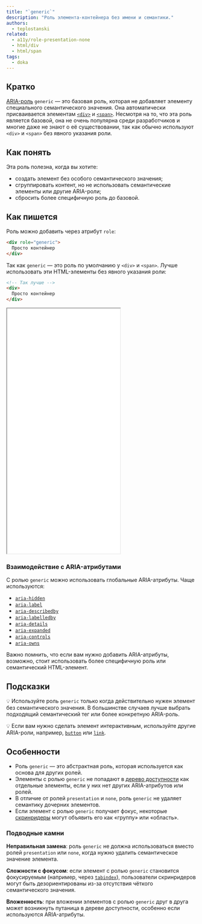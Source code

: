 ```yaml
---
title: "`generic`"
description: "Роль элемента-контейнера без имени и семантики."
authors:
  - teplostanski
related:
  - a11y/role-presentation-none
  - html/div
  - html/span
tags:
  - doka
---
```


## Кратко

[ARIA-роль](/a11y/aria-roles/) `generic` — это базовая роль, которая не добавляет элементу специального семантического значения. Она автоматически присваивается элементам [`<div>`](/html/div/) и [`<span>`](/html/span/). Несмотря на то, что эта роль является базовой, она не очень популярна среди разработчиков и многие даже не знают о её существовании, так как обычно используют `<div>` и `<span>` без явного указания роли.

## Как понять

Эта роль полезна, когда вы хотите:

- создать элемент без особого семантического значения;
- сгруппировать контент, но не использовать семантические элементы или другие ARIA-роли;
- сбросить более специфичную роль до базовой.

## Как пишется

Роль можно добавить через атрибут `role`:

```html
<div role="generic">
  Просто контейнер
</div>
```

Так как `generic` — это роль по умолчанию у `<div>` и `<span>`. Лучше использовать эти HTML-элементы без явного указания роли:

```html
<!-- Так лучше -->
<div>
  Просто контейнер
</div>
```

<iframe title="Две статьи с ролью и без роли generic" src="demos/" height="650"></iframe>

### Взаимодействие с ARIA-атрибутами

С ролью `generic` можно использовать глобальные ARIA-атрибуты. Чаще используются:

- [`aria-hidden`](/a11y/aria-hidden/)
- [`aria-label`](/a11y/aria-label/)
- [`aria-describedby`](/a11y/aria-describedby/)
- [`aria-labelledby`](/a11y/aria-labelledby/)
- [`aria-details`](/a11y/aria-details/)
- [`aria-expanded`](/a11y/aria-expanded/)
- [`aria-controls`](/a11y/aria-controls/)
- [`aria-owns`](/a11y/aria-owns/)

Важно помнить, что если вам нужно добавить ARIA-атрибуты, возможно, стоит использовать более специфичную роль или семантический HTML-элемент.

## Подсказки

💡 Используйте роль `generic` только когда действительно нужен элемент без семантического значения. В большинстве случаев лучше выбрать подходящий семантический тег или более конкретную ARIA-роль.

💡 Если вам нужно сделать элемент интерактивным, используйте другие ARIA-роли, например, [`button`](/a11y/role-button/) или [`link`](/a11y/role-link/).

## Особенности

- Роль `generic` — это абстрактная роль, которая используется как основа для других ролей.
- Элементы с ролью `generic` не попадают в [дерево доступности](/a11y/a11y-tree/) как отдельные элементы, если у них нет других ARIA-атрибутов или ролей.
- В отличие от ролей `presentation` и `none`, роль `generic` не удаляет семантику дочерних элементов.
- Если элемент с ролью `generic` получает фокус, некоторые [скринридеры](/a11y/screenreaders/) могут объявить его как «группу» или «область».

### Подводные камни

**Неправильная замена**: роль `generic` не должна использоваться вместо ролей `presentation` или `none`, когда нужно удалить семантическое значение элемента.

**Сложности с фокусом**: если элемент с ролью `generic` становится фокусируемым (например, через [`tabindex`](/html/tabindex/)), пользователи скринридеров могут быть дезориентированы из-за отсутствия чёткого семантического значения.

**Вложенность**: при вложении элементов с ролью `generic` друг в друга может возникнуть путаница в дереве доступности, особенно если используются ARIA-атрибуты.
